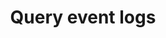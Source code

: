 ---
title: Query event logs
excerpt: ''
api:
  file: sentio-api.json
  operationId: QueryLog
deprecated: false
hidden: false
metadata:
  title: ''
  description: ''
  robots: index
next:
  description: ''
---